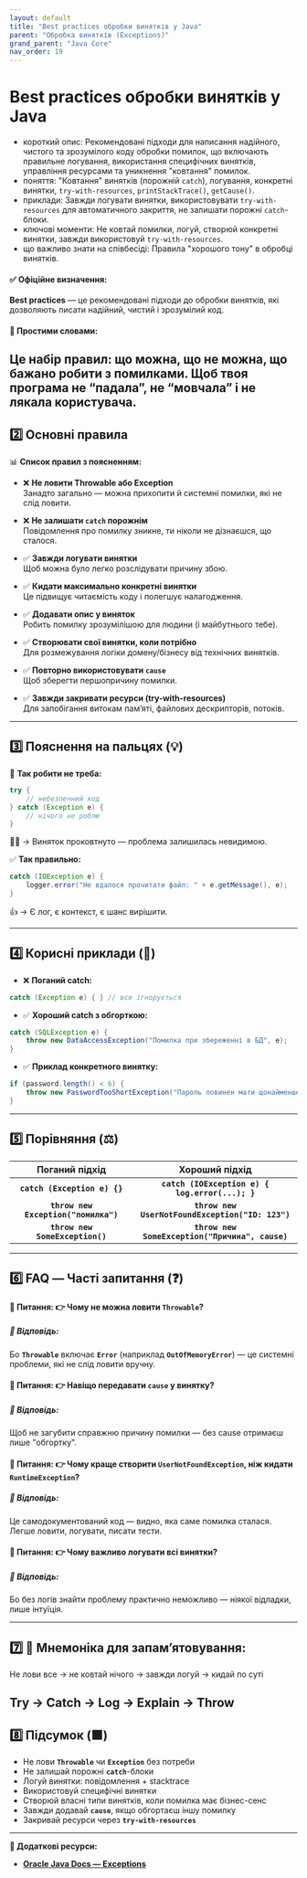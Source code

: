 ```yaml
---
layout: default
title: "Best practices обробки винятків у Java"
parent: "Обробка винятків (Exceptions)"
grand_parent: "Java Core"
nav_order: 19
---
```


# Best practices обробки винятків у Java

*   короткий опис: Рекомендовані підходи для написання надійного, чистого та зрозумілого коду обробки помилок, що включають правильне логування, використання специфічних винятків, управління ресурсами та уникнення "ковтання" помилок.
*   поняття: "Ковтання" винятків (порожній `catch`), логування, конкретні винятки, `try-with-resources`, `printStackTrace()`, `getCause()`.
*   приклади: Завжди логувати винятки, використовувати `try-with-resources` для автоматичного закриття, не залишати порожні `catch`-блоки.
*   ключові моменти: Не ковтай помилки, логуй, створюй конкретні винятки, завжди використовуй `try-with-resources`.
*   що важливо знати на співбесіді: Правила "хорошого тону" в обробці винятків.

#### **✅ Офіційне визначення:**

**Best practices** — це рекомендовані підходи до обробки винятків, які дозволяють писати надійний, чистий і зрозумілий код.

#### **🧠 Простими словами:**

Це набір правил: що можна, що не можна, що бажано робити з помилками. Щоб твоя програма не “падала”, не “мовчала” і не лякала користувача.
---

## **2️⃣ Основні правила**

📊 **Список правил з поясненням:**

* ❌ **Не ловити Throwable або Exception**  
  Занадто загально — можна прихопити й системні помилки, які не слід ловити.

* ❌ **Не залишати `catch` порожнім**  
  Повідомлення про помилку зникне, ти ніколи не дізнаєшся, що сталося.

* ✅ **Завжди логувати винятки**  
  Щоб можна було легко розслідувати причину збою.

* ✅ **Кидати максимально конкретні винятки**  
  Це підвищує читаємість коду і полегшує налагодження.

* ✅ **Додавати опис у виняток**  
  Робить помилку зрозумілішою для людини (і майбутнього тебе).

* ✅ **Створювати свої винятки, коли потрібно**  
  Для розмежування логіки домену/бізнесу від технічних винятків.

* ✅ **Повторно використовувати `cause`**  
  Щоб зберегти першопричину помилки.

* ✅ **Завжди закривати ресурси (try-with-resources)**  
  Для запобігання витокам памʼяті, файлових дескрипторів, потоків.

---

## **3️⃣ Пояснення на пальцях (💡)**

🔻 **Так робити не треба:**

```java
try {
    // небезпечний код
} catch (Exception e) {
    // нічого не роблю
}
```
🙅‍♂️ → Виняток проковтнуто — проблема залишилась невидимою.

✅ **Так правильно:**

```java
catch (IOException e) {
    logger.error("Не вдалося прочитати файл: " + e.getMessage(), e);
}
```
👍 → Є лог, є контекст, є шанс вирішити.

---

## **4️⃣ Корисні приклади (🧪)**

* ❌ **Поганий catch:**

```java
catch (Exception e) { } // все ігнорується
```
* ✅ **Хороший catch з обгорткою:**

```java
catch (SQLException e) {
    throw new DataAccessException("Помилка при збереженні в БД", e);
}
```
* ✅ **Приклад конкретного винятку:**

```java
if (password.length() < 6) {
    throw new PasswordTooShortException("Пароль повинен мати щонайменше 6 символів");
}
```
---

## **5️⃣ Порівняння (⚖️)**

| Поганий підхід | Хороший підхід |
| :---: | :---: |
| **`catch (Exception e) {}`** | **`catch (IOException e) { log.error(...); }`** |
| **`throw new Exception("помилка")`** | **`throw new UserNotFoundException("ID: 123")`** |
| **`throw new SomeException()`** | **`throw new SomeException("Причина", cause)`** |

---

## **6️⃣ FAQ — Часті запитання (❓)**

#### **🔹 Питання: 👉 Чому не можна ловити `Throwable`?**

##### **💬 Відповідь:**

Бо **`Throwable`** включає **`Error`** (наприклад **`OutOfMemoryError`**) — це системні проблеми, які не слід ловити вручну.

#### 

#### **🔹 Питання: 👉 Навіщо передавати `cause` у винятку?**

##### **💬 Відповідь:**

Щоб не загубити справжню причину помилки — без cause отримаєш лише "обгортку".

#### 

#### **🔹 Питання: 👉 Чому краще створити `UserNotFoundException`, ніж кидати `RuntimeException`?**

##### **💬 Відповідь:**

Це самодокументований код — видно, яка саме помилка сталася. Легше ловити, логувати, писати тести.

#### 

#### **🔹 Питання: 👉 Чому важливо логувати всі винятки?**

##### **💬 Відповідь:**

Бо без логів знайти проблему практично неможливо — ніякої відладки, лише інтуїція.

---

## **7️⃣ 🧠 Мнемоніка для запам’ятовування:**

Не лови все → не ковтай нічого → завжди логуй → кидай по суті

**Try → Catch → Log → Explain → Throw**
---

## **8️⃣ Підсумок (🟩)**

* Не лови **`Throwable`** чи **`Exception`** без потреби
* Не залишай порожні **`catch`**\-блоки
* Логуй винятки: повідомлення \+ stacktrace
* Використовуй специфічні винятки
* Створюй власні типи винятків, коли помилка має бізнес-сенс
* Завжди додавай **`cause`**, якщо обгортаєш іншу помилку
* Закривай ресурси через **`try-with-resources`**

---

**🔗 Додаткові ресурси:**

* [**Oracle Java Docs — Exceptions**](https://docs.oracle.com/javase/tutorial/essential/exceptions/index.html)